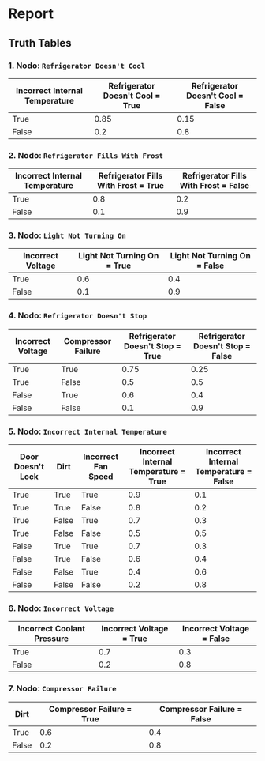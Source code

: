 # Report

## Truth Tables

### 1. Nodo: `Refrigerator Doesn't Cool`

| Incorrect Internal Temperature | Refrigerator Doesn't Cool = True | Refrigerator Doesn't Cool = False |
|--------------------------------|----------------------------------|-----------------------------------|
| True                           | 0.85                             | 0.15                              |
| False                          | 0.2                              | 0.8                               |

### 2. Nodo: `Refrigerator Fills With Frost`

| Incorrect Internal Temperature | Refrigerator Fills With Frost = True | Refrigerator Fills With Frost = False |
|--------------------------------|--------------------------------------|---------------------------------------|
| True                           | 0.8                                   | 0.2                                    |
| False                          | 0.1                                   | 0.9                                    |

### 3. Nodo: `Light Not Turning On`

| Incorrect Voltage | Light Not Turning On = True | Light Not Turning On = False |
|-------------------|-----------------------------|------------------------------|
| True              | 0.6                         | 0.4                          |
| False             | 0.1                         | 0.9                          |

### 4. Nodo: `Refrigerator Doesn't Stop`

| Incorrect Voltage | Compressor Failure | Refrigerator Doesn't Stop = True | Refrigerator Doesn't Stop = False |
|-------------------|--------------------|----------------------------------|-----------------------------------|
| True              | True               | 0.75                             | 0.25                              |
| True              | False              | 0.5                              | 0.5                               |
| False             | True               | 0.6                              | 0.4                               |
| False             | False              | 0.1                              | 0.9                               |

### 5. Nodo: `Incorrect Internal Temperature`

| Door Doesn't Lock | Dirt | Incorrect Fan Speed | Incorrect Internal Temperature = True | Incorrect Internal Temperature = False |
|-------------------|------|---------------------|--------------------------------------|---------------------------------------|
| True              | True | True                | 0.9                                   | 0.1                                    |
| True              | True | False               | 0.8                                   | 0.2                                    |
| True              | False| True                | 0.7                                   | 0.3                                    |
| True              | False| False               | 0.5                                   | 0.5                                    |
| False             | True | True                | 0.7                                   | 0.3                                    |
| False             | True | False               | 0.6                                   | 0.4                                    |
| False             | False| True                | 0.4                                   | 0.6                                    |
| False             | False| False               | 0.2                                   | 0.8                                    |

### 6. Nodo: `Incorrect Voltage`

| Incorrect Coolant Pressure | Incorrect Voltage = True | Incorrect Voltage = False |
|----------------------------|--------------------------|---------------------------|
| True                       | 0.7                      | 0.3                       |
| False                      | 0.2                      | 0.8                       |

### 7. Nodo: `Compressor Failure`

| Dirt | Compressor Failure = True | Compressor Failure = False |
|------|---------------------------|----------------------------|
| True | 0.6                       | 0.4                        |
| False| 0.2                       | 0.8                        |
